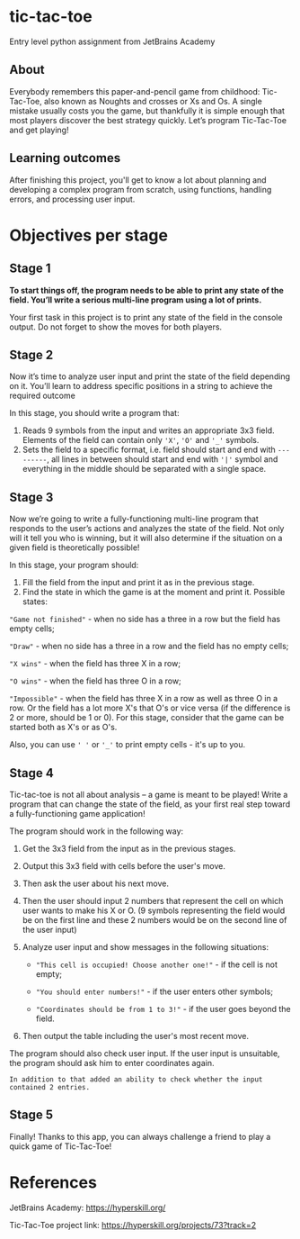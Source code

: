 # tic-tac-toe
Entry level python assignment from JetBrains Academy

## About

Everybody remembers this paper-and-pencil game from childhood: Tic-Tac-Toe, also known as Noughts and crosses or Xs and Os. A single mistake usually costs you the game, but thankfully it is simple enough that most players discover the best strategy quickly. Let’s program Tic-Tac-Toe and get playing!

## Learning outcomes

After finishing this project, you'll get to know a lot about planning and developing a complex program from scratch, using functions, handling errors, and processing user input.

# Objectives per stage

## Stage 1

**To start things off, the program needs to be able to print any state of the field. You’ll write a serious multi-line program using a lot of prints.**

Your first task in this project is to print any state of the field in the console output. Do not forget to show the moves for both players.

## Stage 2

Now it’s time to analyze user input and print the state of the field depending on it. You’ll learn to address specific positions in a string to achieve the required outcome

In this stage, you should write a program that:

1. Reads 9 symbols from the input and writes an appropriate 3x3 field. Elements of the field can contain only `'X'`, `'O'` and `'_'` symbols.
2. Sets the field to a specific format, i.e. field should start and end with `---------`, all lines in between should start and end with `'|'` symbol and everything in the middle should be separated with a single space.

## Stage 3

Now we’re going to write a fully-functioning multi-line program that responds to the user’s actions and analyzes the state of the field. Not only will it tell you who is winning, but it will also determine if the situation on a given field is theoretically possible!

In this stage, your program should:

1. Fill the field from the input and print it as in the previous stage.
2. Find the state in which the game is at the moment and print it. Possible states:

`"Game not finished"` - when no side has a three in a row but the field has empty cells;

`"Draw"` - when no side has a three in a row and the field has no empty cells;

`"X wins"` - when the field has three X in a row;

`"O wins"` - when the field has three O in a row;

`"Impossible"` - when the field has three X in a row as well as three O in a row. Or the field has a lot more X's that O's or vice versa (if the difference is 2 or more, should be 1 or 0). For this stage, consider that the game can be started both as X's or as O's.

Also, you can use `' '` or `'_'` to print empty cells - it's up to you.

## Stage 4

Tic-tac-toe is not all about analysis – a game is meant to be played! Write a program that can change the state of the field, as your first real step toward a fully-functioning game application!

The program should work in the following way:

1. Get the 3x3 field from the input as in the previous stages.
2. Output this 3x3 field with cells before the user's move.
3. Then ask the user about his next move.
4. Then the user should input 2 numbers that represent the cell on which user wants to make his X or O. (9 symbols representing the field would be on the first line and these 2 numbers would be on the second line of the user input)
5. Analyze user input and show messages in the following situations:

    - `"This cell is occupied! Choose another one!"` - if the cell is not empty;

    - `"You should enter numbers!"` - if the user enters other symbols;

    - `"Coordinates should be from 1 to 3!"` - if the user goes beyond the field.

6. Then output the table including the user's most recent move.


The program should also check user input. If the user input is unsuitable, the program should ask him to enter coordinates again.

    In addition to that added an ability to check whether the input contained 2 entries.
## Stage 5

Finally! Thanks to this app, you can always challenge a friend to play a quick game of Tic-Tac-Toe!

# References

JetBrains Academy: https://hyperskill.org/

Tic-Tac-Toe project link: https://hyperskill.org/projects/73?track=2